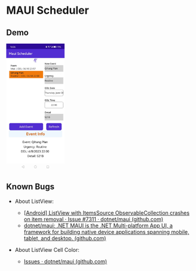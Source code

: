 # MAUI Scheduler

## Demo

<img src="img/demo.jpg" alt="demo" style="zoom:33%;" />

## Known Bugs

- About ListView: 
  - [[Android\] ListView with ItemsSource ObservableCollection crashes on item removal · Issue #7311 · dotnet/maui (github.com)](https://github.com/dotnet/maui/issues/7311)
  - [dotnet/maui: .NET MAUI is the .NET Multi-platform App UI, a framework for building native device applications spanning mobile, tablet, and desktop. (github.com)](https://github.com/dotnet/maui/issues/14234)


- About ListView Cell Color:
  - [Issues · dotnet/maui (github.com)](https://github.com/dotnet/maui/issues/13812)
